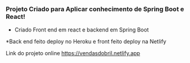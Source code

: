### Projeto  Criado para Aplicar conhecimento de Spring Boot e React!

* Criado Front end em react e backend em Spring Boot

*Back end feito deploy no Heroku e front feito deploy na Netlify

Link do projeto online  https://vendasdobril.netlify.app

